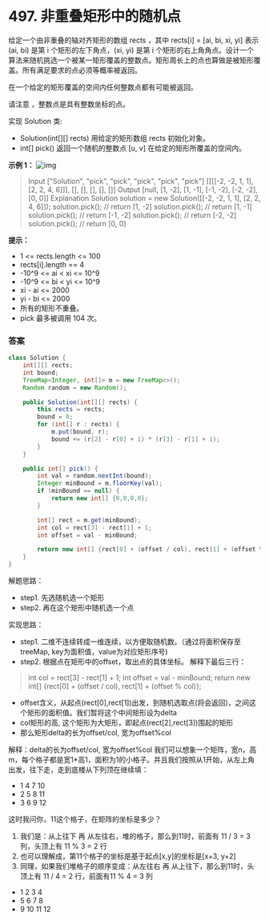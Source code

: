 # 497. 非重叠矩形中的随机点
给定一个由非重叠的轴对齐矩形的数组 rects ，其中 rects[i] = [ai, bi, xi, yi] 表示 (ai, bi) 是第 i 个矩形的左下角点，(xi, yi) 是第 i 个矩形的右上角角点。设计一个算法来随机挑选一个被某一矩形覆盖的整数点。矩形周长上的点也算做是被矩形覆盖。所有满足要求的点必须等概率被返回。

在一个给定的矩形覆盖的空间内任何整数点都有可能被返回。

请注意 ，整数点是具有整数坐标的点。

实现 Solution 类:
- Solution(int[][] rects) 用给定的矩形数组 rects 初始化对象。
- int[] pick() 返回一个随机的整数点 [u, v] 在给定的矩形所覆盖的空间内。
 

__示例 1：__
![img](https://assets.leetcode.com/uploads/2021/07/24/lc-pickrandomrec.jpg)

> Input
["Solution", "pick", "pick", "pick", "pick", "pick"]
[[[[-2, -2, 1, 1], [2, 2, 4, 6]]], [], [], [], [], []]
Output
[null, [1, -2], [1, -1], [-1, -2], [-2, -2], [0, 0]]
Explanation
Solution solution = new Solution([[-2, -2, 1, 1], [2, 2, 4, 6]]);
solution.pick(); // return [1, -2]
solution.pick(); // return [1, -1]
solution.pick(); // return [-1, -2]
solution.pick(); // return [-2, -2]
solution.pick(); // return [0, 0]
 

__提示：__

- 1 <= rects.length <= 100
- rects[i].length == 4
- -10^9 <= ai < xi <= 10^9
- -10^9 <= bi < yi <= 10^9
- xi - ai <= 2000
- yi - bi <= 2000
- 所有的矩形不重叠。
- pick 最多被调用 104 次。


### 答案
```java
class Solution {
    int[][] rects;
    int bound;
    TreeMap<Integer, int[]> m = new TreeMap<>();
    Random random = new Random();

    public Solution(int[][] rects) {
        this.rects = rects;
        bound = 0;
        for (int[] r : rects) {
            m.put(bound, r);
            bound += (r[2] - r[0] + 1) * (r[3] - r[1] + 1);
        }
    }

    public int[] pick() {
        int val = random.nextInt(bound);
        Integer minBound = m.floorKey(val);
        if (minBound == null) {
            return new int[] {0,0,0,0};
        }

        int[] rect = m.get(minBound);
        int col = rect[3] - rect[1] + 1;
        int offset = val - minBound;

        return new int[] {rect[0] + (offset / col), rect[1] + (offset % col)};
    }
}

```

解题思路：
- step1. 先选随机选一个矩形
- step2. 再在这个矩形中随机选一个点

实现思路：
- step1. 二维不连续转成一维连续，以方便取随机数。（通过将面积保存至treeMap, key为面积值，value为对应矩形序号)
- step2. 根据点在矩形中的offset，取出点的具体坐标。
解释下最后三行：

> int col = rect[3] - rect[1] + 1;
int offset = val - minBound;
return new int[] {rect[0] + (offset / col), rect[1] + (offset % col)};

- offset含义，从起点(rect[0],rect[1])出发，到随机选取点(将会返回)，之间这个矩形的面积值。我们暂将这个中间矩形设为delta
- col矩形的高, 这个矩形为大矩形，即起点(rect[2],rect[3])围起的矩形
- 那么矩形delta的长为offset/col, 宽为offset%col

解释：delta的长为offset/col, 宽为offset%col 我们可以想象一个矩阵，宽n，高m，每个格子都是宽1*高1，面积为1的小格子。并且我们按照从1开始，从左上角出发，往下走，走到底楼从下列顶在继续填：
- 1 4 7 10
- 2 5 8 11
- 3 6 9 12

这时我问你，11这个格子，在矩阵的坐标是多少？

1. 我们是：从上往下 再 从左往右，堆的格子，那么到11时，前面有 11 / 3 = 3 列，头顶上有 11 % 3 = 2 行
2. 也可以理解成，第11个格子的坐标是基于起点[x,y]的坐标是[x+3, y+2]
3. 同理，如果我们堆格子的顺序变成：从左往右 再 从上往下，那么到11时，头顶上有 11 / 4 = 2 行，前面有11 % 4 = 3 列
- 1 2 3 4
- 5 6 7 8
- 9 10 11 12